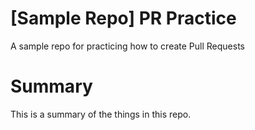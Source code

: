 # [Sample Repo] PR Practice
A sample repo for practicing how to create Pull Requests

# Summary
This is a summary of the things in this repo.